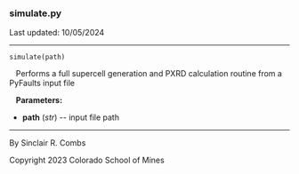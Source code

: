### simulate.py

Last updated: 10/05/2024

---
`simulate(path)`

&nbsp;&nbsp; Performs a full supercell generation and PXRD calculation routine from a PyFaults input file

&nbsp;&nbsp; **Parameters:**

* **path** (*str*) -- input file path

---
By Sinclair R. Combs

Copyright 2023 Colorado School of Mines
